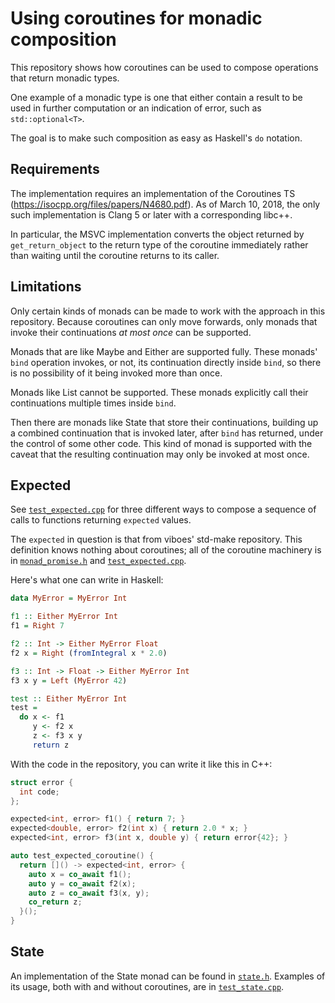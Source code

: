 # Using coroutines for monadic composition

This repository shows how coroutines can be used to compose operations that
return monadic types.

One example of a monadic type is one that either contain a result to be used in
further computation or an indication of error, such as `std::optional<T>`.

The goal is to make such composition as easy as Haskell's `do` notation.

## Requirements

The implementation requires an implementation of the Coroutines TS
(https://isocpp.org/files/papers/N4680.pdf). As of March 10, 2018, the only such
implementation is Clang 5 or later with a corresponding libc++.

In particular, the MSVC implementation converts the object returned by
`get_return_object` to the return type of the coroutine immediately rather than
waiting until the coroutine returns to its caller.

## Limitations

Only certain kinds of monads can be made to work with the approach in this
repository. Because coroutines can only move forwards, only monads that invoke
their continuations *at most once* can be supported.

Monads that are like Maybe and Either are supported fully. These monads' `bind`
operation invokes, or not, its continuation directly inside `bind`, so there is
no possibility of it being invoked more than once.

Monads like List cannot be supported. These monads explicitly call their
continuations multiple times inside `bind`.

Then there are monads like State that store their continuations, building up a
combined continuation that is invoked later, after `bind` has returned, under
the control of some other code. This kind of monad is supported with the caveat
that the resulting continuation may only be invoked at most once.

## Expected

See [`test_expected.cpp`](test_expected.cpp) for three different ways to compose
a sequence of calls to functions returning `expected` values.

The `expected` in question is that from viboes' std-make repository. This
definition knows nothing about coroutines; all of the coroutine machinery is in
[`monad_promise.h`](monad_promise.h) and
[`test_expected.cpp`](test_expected.cpp).

Here's what one can write in Haskell:

```haskell
data MyError = MyError Int

f1 :: Either MyError Int
f1 = Right 7

f2 :: Int -> Either MyError Float
f2 x = Right (fromIntegral x * 2.0)

f3 :: Int -> Float -> Either MyError Int
f3 x y = Left (MyError 42)

test :: Either MyError Int
test =
  do x <- f1
     y <- f2 x
     z <- f3 x y
     return z
```

With the code in the repository, you can write it like this in C++:

```c++
struct error {
  int code;
};

expected<int, error> f1() { return 7; }
expected<double, error> f2(int x) { return 2.0 * x; }
expected<int, error> f3(int x, double y) { return error{42}; }

auto test_expected_coroutine() {
  return []() -> expected<int, error> {
    auto x = co_await f1();
    auto y = co_await f2(x);
    auto z = co_await f3(x, y);
    co_return z;
  }();
}
```

## State

An implementation of the State monad can be found in [`state.h`](state.h).
Examples of its usage, both with and without coroutines, are in
[`test_state.cpp`](test_state.cpp).
